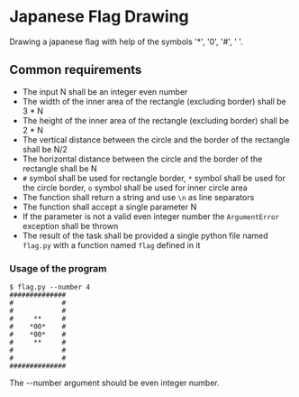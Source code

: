 # Japanese Flag Drawing

Drawing a japanese flag with help of the symbols '*', '0', '#', ' '.

## Common requirements
* The input N shall be an integer even number
* The width of the inner area of the rectangle (excluding border) shall be 3 * N
* The height of the inner area of the rectangle (excluding border) shall be 2 * N
* The vertical distance between the circle and the border of the rectangle shall be N/2
* The horizontal distance between the circle and the border of the rectangle shall be N
* `#` symbol shall be used for rectangle border, `*` symbol shall be used for the circle border, `o` symbol shall be used for inner circle area
* The function shall return a string and use `\n` as line separators
* The function shall accept a single parameter N
* If the parameter is not a valid even integer number the `ArgumentError` exception shall be thrown
* The result of the task shall be provided a single python file named `flag.py` with a function named `flag` defined in it


### Usage of the program
```shell
$ flag.py --number 4
##############
#            #
#            #
#     **     #
#    *00*    #
#    *00*    #
#     **     #
#            #
#            #
##############
```

The --number argument should be even integer number.
